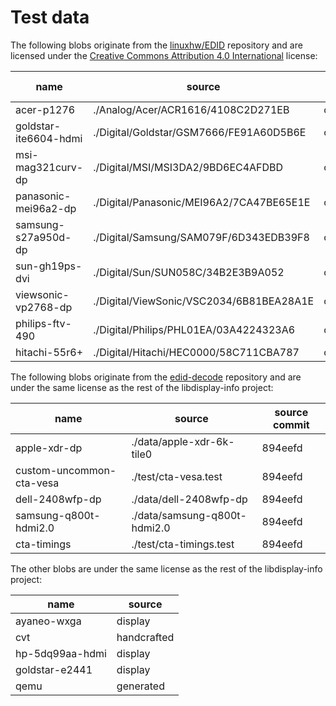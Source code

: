 # Test data

The following blobs originate from the [linuxhw/EDID] repository and are
licensed under the [Creative Commons Attribution 4.0 International][CC-BY-4.0]
license:

name | source | source commit
---- | ------ | -------------
acer-p1276		| ./Analog/Acer/ACR1616/4108C2D271EB		| cff7fe4d44
goldstar-ite6604-hdmi	| ./Digital/Goldstar/GSM7666/FE91A60D5B6E	| cff7fe4d44
msi-mag321curv-dp	| ./Digital/MSI/MSI3DA2/9BD6EC4AFDBD		| cff7fe4d44
panasonic-mei96a2-dp	| ./Digital/Panasonic/MEI96A2/7CA47BE65E1E	| cff7fe4d44
samsung-s27a950d-dp	| ./Digital/Samsung/SAM079F/6D343EDB39F8	| cff7fe4d44
sun-gh19ps-dvi		| ./Digital/Sun/SUN058C/34B2E3B9A052		| cff7fe4d44
viewsonic-vp2768-dp	| ./Digital/ViewSonic/VSC2034/6B81BEA28A1E	| cff7fe4d44
philips-ftv-490		| ./Digital/Philips/PHL01EA/03A4224323A6	| cff7fe4d44
hitachi-55r6+		| ./Digital/Hitachi/HEC0000/58C711CBA787	| cff7fe4d44

The following blobs originate from the [edid-decode] repository and are under
the same license as the rest of the libdisplay-info project:

name | source | source commit
---- | ------ | -------------
apple-xdr-dp			| ./data/apple-xdr-6k-tile0	| 894eefd
custom-uncommon-cta-vesa	| ./test/cta-vesa.test		| 894eefd
dell-2408wfp-dp			| ./data/dell-2408wfp-dp	| 894eefd
samsung-q800t-hdmi2.0		| ./data/samsung-q800t-hdmi2.0	| 894eefd
cta-timings			| ./test/cta-timings.test	| 894eefd

The other blobs are under the same license as the rest of the libdisplay-info
project:

name | source
---- | ------
ayaneo-wxga	| display
cvt		| handcrafted
hp-5dq99aa-hdmi	| display
goldstar-e2441	| display
qemu		| generated

[linuxhw/EDID]: https://github.com/linuxhw/EDID
[edid-decode]: https://git.linuxtv.org/edid-decode.git
[CC-BY-4.0]: LICENSE.CC-BY-4.0
